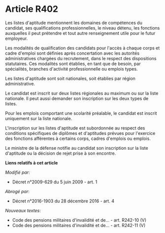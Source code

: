 # Article R402

Les listes d'aptitude mentionnent les domaines de compétences du candidat, ses qualifications professionnelles, le niveau
détenu, les fonctions auxquelles il peut prétendre et tout autre renseignement utile pour le futur employeur. 

Les modalités de qualification des candidats pour l'accès à chaque corps et cadre d'emploi sont définies après concertation
avec les autorités administratives chargées du recrutement, dans le respect des dispositions statutaires. Ces modalités sont
établies, en tant que de besoin, par spécialités, branches d'activité professionnelle ou emplois types. 

Les listes d'aptitude sont soit nationales, soit établies par région administrative. 

Le candidat est inscrit sur deux listes régionales au maximum ou sur la liste nationale. Il peut aussi demander son
inscription sur les deux types de listes. 

Pour les emplois comportant une scolarité préalable, le candidat est inscrit uniquement sur la liste nationale. 

L'inscription sur les listes d'aptitude est subordonnée au respect des conditions spécifiques de diplômes et d'aptitudes
prévues pour l'exercice des fonctions afférentes à certains corps, cadres d'emplois ou emplois. 

Le ministre de la défense notifie au candidat son inscription sur la liste d'aptitude ou la décision de rejet prise à son
encontre.

**Liens relatifs à cet article**

_Modifié par_:

  - Décret n°2009-629 du 5 juin 2009 - art. 1

_Abrogé par_:

  - Décret n°2016-1903 du 28 décembre 2016 - art. 4

_Nouveaux textes_:

  - Code des pensions militaires d'invalidité et de... - art. R242-10 (V)
  - Code des pensions militaires d'invalidité et de... - art. R242-11 (V)
